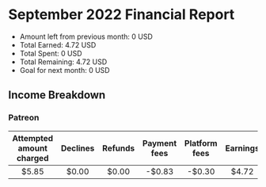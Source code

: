 # September 2022 Financial Report

- Amount left from previous month: 0 USD
- Total Earned: 4.72 USD
- Total Spent: 0 USD
- Total Remaining: 4.72 USD
- Goal for next month: 0 USD

## Income Breakdown

### Patreon

| Attempted amount charged | Declines | Refunds | Payment fees | Platform fees | Earnings |
| :----------------------: | :------: | :-----: | :----------: | :-----------: | :------: |
|          $5.85           |  $0.00   |  $0.00  |    -$0.83    |    -$0.30     |  $4.72   |

